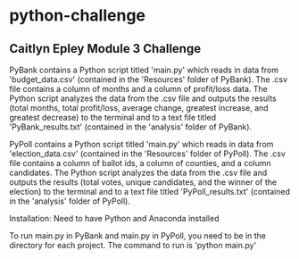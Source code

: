 # python-challenge
## Caitlyn Epley Module 3 Challenge

 PyBank contains a Python script titled 'main.py' which reads in data from 'budget_data.csv' (contained in the 'Resources' folder of PyBank).
 The .csv file contains a column of months and a column of profit/loss data. The Python script analyzes the data from the .csv file and outputs the results 
 (total months, total profit/loss, average change, greatest increase, and greatest decrease) to the terminal and to a text file titled 'PyBank_results.txt' 
 (contained in the 'analysis' folder of PyBank). 

 PyPoll contains a Python script titled 'main.py' which reads in data from 'election_data.csv' (contained in the 'Resources' folder of PyPoll).
 The .csv file contains a column of ballot ids, a column of counties, and a column candidates. The Python script analyzes the data from the .csv file and 
 outputs the results (total votes, unique candidates, and the winner of the election) to the terminal and to a text file titled 'PyPoll_results.txt' 
 (contained in the 'analysis' folder of PyPoll). 

 Installation: Need to have Python and Anaconda installed

 To run main.py in PyBank and main.py in PyPoll, you need to be in the directory for each project. The command to run is 'python main.py'
 